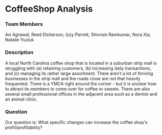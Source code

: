# CoffeeShop Analysis

### Team Members
Avi Agrawal, Reed Dickerson, Izzy Parrett, Shivram Ramkumar, Nora Xia, Natalie Yuziuk

### Description
A local North Carolina coffee shop that is located in a suburban strip mall is struggling with (a) retaining customers, (b) increasing daily transactions, and (c) managing its rather large assortment. There aren’t a lot of thriving businesses in the strip mall and the roads close are not that heavily frequented. There is a YMCA right around the corner - but it is unclear how to attract its members to come over for coffee or sweets. There are also several small professional offices in the adjacent area such as a dentist and an animal clinic.

### Question
Our question is: What specific changes can increase the coffee shop's profit/profitability?
